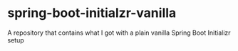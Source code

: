 # spring-boot-initialzr-vanilla
A repository that contains what I got with a plain vanilla Spring Boot Initializr setup
